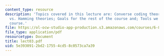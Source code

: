 ```yaml
---
content_type: resource
description: 'Topics covered in this lecture are: Converse coding theorem; Shannon
  vs. Hamming theories; Goals for the rest of the course and; Tools we use in this
  course.'
file: https://ol-ocw-studio-app-production.s3.amazonaws.com/courses/6-895-essential-coding-theory-fall-2004/5e3930912bd217554cd58c0573ca7a39_lect03.pdf
file_type: application/pdf
resourcetype: Document
title: lect03.pdf
uid: 5e393091-2bd2-1755-4cd5-8c0573ca7a39
---
```

